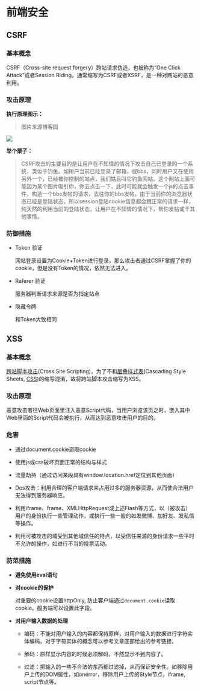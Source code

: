 # 前端安全

## CSRF

### 基本概念

CSRF（Cross-site request forgery）跨站请求伪造，也被称为“One Click Attack”或者Session Riding，通常缩写为CSRF或者XSRF，是一种对网站的恶意利用。

### 攻击原理

**执行原理图示：**

> 图片来源博客园

![](https://images2015.cnblogs.com/blog/836049/201603/836049-20160322214747901-1548153978.jpg)

**举个栗子：**

> CSRF攻击的主要目的是让用户在不知情的情况下攻击自己已登录的一个系统，类似于钓鱼。如用户当前已经登录了邮箱，或bbs，同时用户又在使用另外一个，已经被你控制的站点，我们姑且叫它钓鱼网站。这个网站上面可能因为某个图片吸引你，你去点击一下，此时可能就会触发一个js的点击事件，构造一个bbs发帖的请求，去往你的bbs发帖，由于当前你的浏览器状态已经是登陆状态，所以session登陆cookie信息都会跟正常的请求一样，纯天然的利用当前的登陆状态，让用户在不知情的情况下，帮你发帖或干其他事情。

### 防御措施

- Token 验证

  网站登录设置为Cookie+Token进行登录，那么攻击者通过CSRF掌握了你的cookie，但是没有Token的情况，依然无法进入。

- Referer 验证

  服务器判断请求来源是否为指定站点

- 隐藏令牌

  和Token大致相同


## XSS

### 基本概念

[跨站脚本攻击](https://baike.baidu.com/item/%E8%B7%A8%E7%AB%99%E8%84%9A%E6%9C%AC%E6%94%BB%E5%87%BB/8186208)(Cross Site Scripting)，为了不和[层叠样式表](https://baike.baidu.com/item/%E5%B1%82%E5%8F%A0%E6%A0%B7%E5%BC%8F%E8%A1%A8)(Cascading Style Sheets, [CSS](https://baike.baidu.com/item/CSS/5457))的缩写混淆，故将跨站脚本攻击缩写为XSS。

### 攻击原理

恶意攻击者往Web页面里注入恶意Script代码，当用户浏览该页之时，嵌入其中Web里面的Script代码会被执行，从而达到恶意攻击用户的目的。

### 危害

- 通过document.cookie盗取cookie

- 使用js或css破坏页面正常的结构与样式

- 流量劫持（通过访问某段具有window.location.href定位到其他页面）

- Dos攻击：利用合理的客户端请求来占用过多的服务器资源，从而使合法用户无法得到服务器响应。

- 利用iframe、frame、XMLHttpRequest或上述Flash等方式，以（被攻击）用户的身份执行一些管理动作，或执行一些一般的如发微博、加好友、发私信等操作。

- 利用可被攻击的域受到其他域信任的特点，以受信任来源的身份请求一些平时不允许的操作，如进行不当的投票活动。

### 防范措施

- **避免使用eval语句**

- **对cookie的保护**

  对重要的cookie设置httpOnly, 防止客户端通过`document.cookie`读取cookie。服务端可以设置此字段。

- **对用户输入数据的处理**

  - 编码：不能对用户输入的内容都保持原样，对用户输入的数据进行字符实体编码。对于字符实体的概念可以参考文章底部给出的参考链接。

  - 解码：原样显示内容的时候必须解码，不然显示不到内容了。

  - 过滤：把输入的一些不合法的东西都过滤掉，从而保证安全性。如移除用户上传的DOM属性，如onerror，移除用户上传的Style节点，iframe, script节点等。

